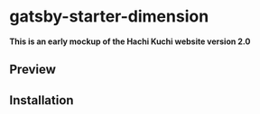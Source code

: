# gatsby-starter-dimension

**This is an early mockup of the Hachi Kuchi website version 2.0**

## Preview

## Installation
